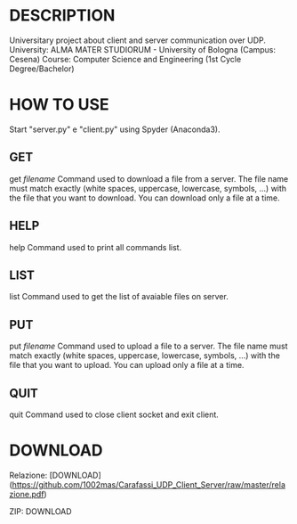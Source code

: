 # DESCRIPTION
Universitary project about client and server communication over UDP. 
University: ALMA MATER STUDIORUM - University of Bologna (Campus: Cesena)
Course: Computer Science and Engineering (1st Cycle Degree/Bachelor)

# HOW TO USE
Start "server.py" e "client.py" using Spyder (Anaconda3).

## GET
get *filename*
Command used to download a file from a server. The file name must match exactly (white spaces, uppercase, lowercase, symbols, ...) with the file that you want to download. You can download only a file at a time.

## HELP
help
Command used to print all commands list.

## LIST
list
Command used to get the list of avaiable files on server.

## PUT
put *filename*
Command used to upload a file to a server. The file name must match exactly (white spaces, uppercase, lowercase, symbols, ...) with the file that you want to upload. You can upload only a file at a time.

## QUIT
quit
Command used to close client socket and exit client.

# DOWNLOAD

Relazione: [DOWNLOAD] (https://github.com/1002mas/Carafassi_UDP_Client_Server/raw/master/relazione.pdf)

ZIP: DOWNLOAD
